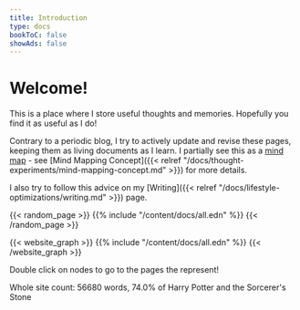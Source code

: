 ```yaml
---
title: Introduction
type: docs
bookToC: false
showAds: false
---
```


# Welcome!

This is a place where I store useful thoughts and memories.  Hopefully you find
it as useful as I do!

Contrary to a periodic blog, I try to actively update and revise these pages,
keeping them as living documents as I learn. I partially see this as a [mind
map](https://en.wikipedia.org/wiki/Mind_map) - see [Mind Mapping Concept]({{< relref
"/docs/thought-experiments/mind-mapping-concept.md" >}}) for more details. 

I also try to follow this advice on my [Writing]({{< relref
"/docs/lifestyle-optimizations/writing.md" >}}) page.

{{< random_page >}}
{{% include "/content/docs/all.edn" %}}
{{< /random_page >}}

{{< website_graph >}}
{{% include "/content/docs/all.edn" %}}
{{< /website_graph >}}

Double click on nodes to go to the pages the represent!

Whole site count: 56680 words, 74.0% of Harry Potter and the Sorcerer's Stone